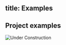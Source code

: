 title: Examples
---

## Project examples

![Under Construction](https://img.shields.io/badge/under-construction-red.svg)
